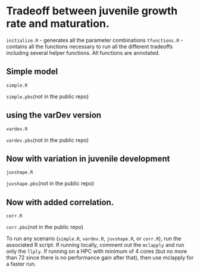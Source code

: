 
# Tradeoff between juvenile growth rate and maturation.


`initialize.R` - generates all the parameter combinations
`tfunctions.R` - contains all the functions necessary to run all the different tradeoffs including several helper functions. All functions are annotated.

## Simple model
`simple.R`

`simple.pbs`(not in the public repo)

## using the varDev version
`vardev.R` 

`vardev.pbs`(not in the public repo)

## Now with variation in juvenile development
`juvshape.R`

`juvshape.pbs`(not in the public repo)

## Now with added correlation.
`corr.R`

`corr.pbs`(not in the public repo)


To run any scenario (`simple.R`, `vardev.R`, `juvshape.R`, or `corr.R`), run the associated R script. If running locally, comment out the `mclapply` and run only the `llply`. If running on a HPC with minimum of 4 cores (but no more than 72 since there is no performance gain after that), then use mclapply for a faster run.

